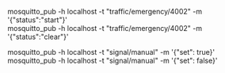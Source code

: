 mosquitto_pub -h localhost -t "traffic/emergency/4002" -m '{"status":"start"}'  
mosquitto_pub -h localhost -t "traffic/emergency/4002" -m '{"status":"clear"}'  

mosquitto_pub -h localhost -t "signal/manual" -m '{"set": true}'
mosquitto_pub -h localhost -t "signal/manual" -m '{"set": false}'
